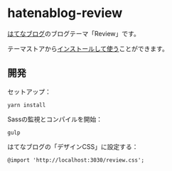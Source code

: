 # hatenablog-review

[はてなブログ](https://hatenablog.com/)のブログテーマ「Review」です。

テーマストアから[インストールして使う](http://blog.hatena.ne.jp/-/store/theme/8454420450101088484)ことができます。

## 開発

セットアップ：

```
yarn install
```

Sassの監視とコンパイルを開始：

```
gulp
```

はてなブログの「デザインCSS」に設定する：

```
@import 'http://localhost:3030/review.css';
```
